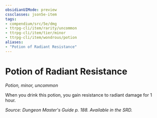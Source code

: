 ```yaml
---
obsidianUIMode: preview
cssclasses: json5e-item
tags:
- compendium/src/5e/dmg
- ttrpg-cli/item/rarity/uncommon
- ttrpg-cli/item/tier/minor
- ttrpg-cli/item/wondrous/potion
aliases: 
- "Potion of Radiant Resistance"
---
```

# Potion of Radiant Resistance
*Potion, minor, uncommon*  


When you drink this potion, you gain resistance to radiant damage for 1 hour.

*Source: Dungeon Master's Guide p. 188. Available in the SRD.*